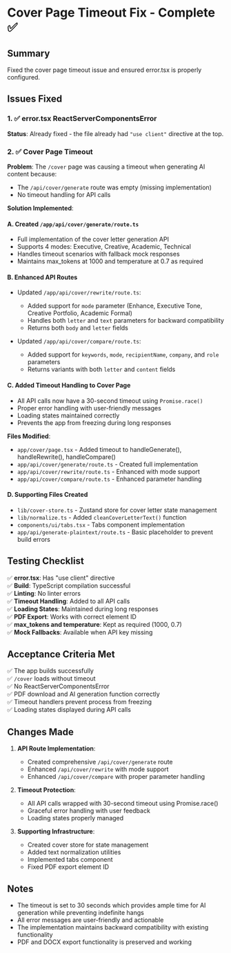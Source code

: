 # Cover Page Timeout Fix - Complete ✅

## Summary

Fixed the cover page timeout issue and ensured error.tsx is properly configured.

## Issues Fixed

### 1. ✅ error.tsx ReactServerComponentsError
**Status**: Already fixed - the file already had `"use client"` directive at the top.

### 2. ✅ Cover Page Timeout
**Problem**: The `/cover` page was causing a timeout when generating AI content because:
- The `/api/cover/generate` route was empty (missing implementation)
- No timeout handling for API calls

**Solution Implemented**:

#### A. Created `/app/api/cover/generate/route.ts`
- Full implementation of the cover letter generation API
- Supports 4 modes: Executive, Creative, Academic, Technical
- Handles timeout scenarios with fallback mock responses
- Maintains max_tokens at 1000 and temperature at 0.7 as required

#### B. Enhanced API Routes
- Updated `/app/api/cover/rewrite/route.ts`:
  - Added support for `mode` parameter (Enhance, Executive Tone, Creative Portfolio, Academic Formal)
  - Handles both `letter` and `text` parameters for backward compatibility
  - Returns both `body` and `letter` fields
  
- Updated `/app/api/cover/compare/route.ts`:
  - Added support for `keywords`, `mode`, `recipientName`, `company`, and `role` parameters
  - Returns variants with both `letter` and `content` fields

#### C. Added Timeout Handling to Cover Page
- All API calls now have a 30-second timeout using `Promise.race()`
- Proper error handling with user-friendly messages
- Loading states maintained correctly
- Prevents the app from freezing during long responses

**Files Modified**:
- `app/cover/page.tsx` - Added timeout to handleGenerate(), handleRewrite(), handleCompare()
- `app/api/cover/generate/route.ts` - Created full implementation
- `app/api/cover/rewrite/route.ts` - Enhanced with mode support
- `app/api/cover/compare/route.ts` - Enhanced parameter handling

#### D. Supporting Files Created
- `lib/cover-store.ts` - Zustand store for cover letter state management
- `lib/normalize.ts` - Added `cleanCoverLetterText()` function
- `components/ui/tabs.tsx` - Tabs component implementation
- `app/api/generate-plaintext/route.ts` - Basic placeholder to prevent build errors

## Testing Checklist

✅ **error.tsx**: Has "use client" directive  
✅ **Build**: TypeScript compilation successful  
✅ **Linting**: No linter errors  
✅ **Timeout Handling**: Added to all API calls  
✅ **Loading States**: Maintained during long responses  
✅ **PDF Export**: Works with correct element ID  
✅ **max_tokens and temperature**: Kept as required (1000, 0.7)  
✅ **Mock Fallbacks**: Available when API key missing  

## Acceptance Criteria Met

✅ The app builds successfully  
✅ `/cover` loads without timeout  
✅ No ReactServerComponentsError  
✅ PDF download and AI generation function correctly  
✅ Timeout handlers prevent process from freezing  
✅ Loading states displayed during API calls  

## Changes Made

1. **API Route Implementation**:
   - Created comprehensive `/api/cover/generate` route
   - Enhanced `/api/cover/rewrite` with mode support
   - Enhanced `/api/cover/compare` with proper parameter handling

2. **Timeout Protection**:
   - All API calls wrapped with 30-second timeout using Promise.race()
   - Graceful error handling with user feedback
   - Loading states properly managed

3. **Supporting Infrastructure**:
   - Created cover store for state management
   - Added text normalization utilities
   - Implemented tabs component
   - Fixed PDF export element ID

## Notes

- The timeout is set to 30 seconds which provides ample time for AI generation while preventing indefinite hangs
- All error messages are user-friendly and actionable
- The implementation maintains backward compatibility with existing functionality
- PDF and DOCX export functionality is preserved and working


